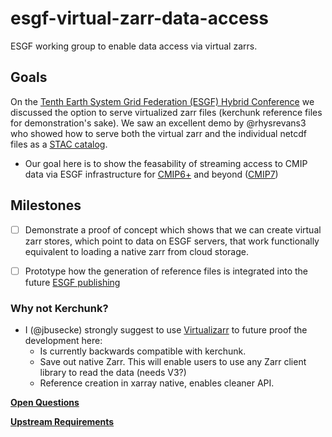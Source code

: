 # esgf-virtual-zarr-data-access
ESGF working group to enable data access via virtual zarrs.

## Goals

On the [Tenth Earth System Grid Federation (ESGF) Hybrid Conference](https://drive.google.com/file/d/1A43T3iz_49y5xta4ssBaacyqfiwNMNtO/view) we discussed the option to serve virtualized zarr files (kerchunk reference files for demonstration's sake). We saw an excellent demo by @rhysrevans3 who showed how to serve both the virtual zarr and the individual netcdf files as a [STAC catalog](https://stacspec.org/en). 

- Our goal here is to show the feasability of streaming access to CMIP data via ESGF infrastructure for [CMIP6+](https://wcrp-cmip.org/cmip6plus/) and beyond ([CMIP7](https://wcrp-cmip.org/cmip7/))

## Milestones
- [ ] Demonstrate a proof of concept which shows that we can create virtual zarr stores, which point to data on ESGF servers, that work functionally equivalent to loading a native zarr from cloud storage.
- [ ] Prototype how the generation of reference files is integrated into the future [ESGF publishing](https://github.com/ESGF/esg-publisher)


### Why not Kerchunk?
- I (@jbusecke) strongly suggest to use [Virtualizarr](https://github.com/TomNicholas/VirtualiZarr) to future proof the development here:
  - Is currently backwards compatible with kerchunk.
  - Save out native Zarr. This will enable users to use any Zarr client library to read the data (needs V3?)
  - Reference creation in xarray native, enables cleaner API.
 
**[Open Questions](https://github.com/jbusecke/esgf-virtual-zarr-data-access/labels/question)**

**[Upstream Requirements](https://github.com/jbusecke/esgf-virtual-zarr-data-access/labels/upstream)**
